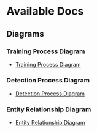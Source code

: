 # Available Docs

## Diagrams

### Training Process Diagram  

- [Training Process Diagram](diagrams/training_process_diagram.md)  

### Detection Process Diagram  

- [Detection Process Diagram](diagrams/detection_process_diagram.md)  

### Entity Relationship Diagram  

- [Entity Relationship Diagram](diagrams/entity_relationship_diagram.md)  
